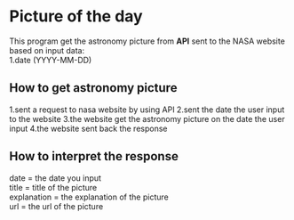 # Picture of the day
This program get the astronomy picture from **API** sent to the NASA website based on input data:<br>
1.date (YYYY-MM-DD)

## How to get astronomy picture
1.sent a request to nasa website by using API
2.sent the date the user input to the website
3.the website get the astronomy picture on the date the user input
4.the website sent back the response

## How to interpret the response
date = the date you input <br>
title = title of the picture <br>
explanation = the explanation of the picture <br>
url = the url of the picture<br>
